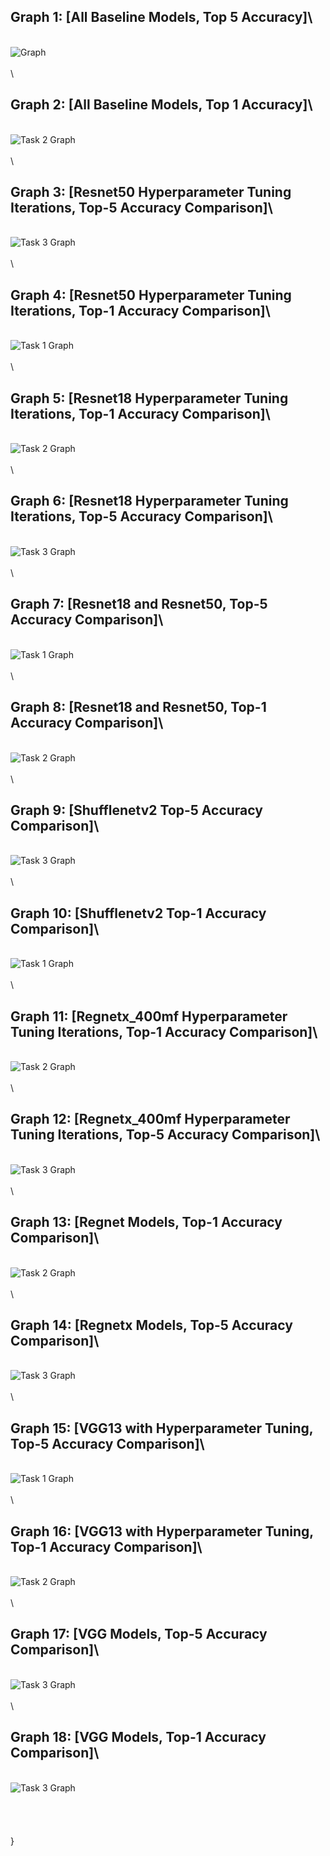 ## Graph 1: [All Baseline Models, Top 5 Accuracy]\
\
![Graph](https://github.com/BhatiaDivtej/Image-Classification-of-Flowers/blob/main/Graph_Images/PHOTO-2024-04-22-20-53-32-2.jpg)\
\
\
## Graph 2: [All Baseline Models, Top 1 Accuracy]\
\
![Task 2 Graph](https://github.com/BhatiaDivtej/Image-Classification-of-Flowers/blob/main/Graph_Images/PHOTO-2024-04-22-20-53-32.jpg)\
\
\
## Graph 3: [Resnet50 Hyperparameter Tuning Iterations, Top-5 Accuracy Comparison]\
\
![Task 3 Graph](https://github.com/BhatiaDivtej/Image-Classification-of-Flowers/blob/main/Graph_Images/PHOTO-2024-04-22-20-53-33-2.jpg)\
\
\
## Graph 4: [Resnet50 Hyperparameter Tuning Iterations, Top-1 Accuracy Comparison]\
\
![Task 1 Graph](https://github.com/BhatiaDivtej/Image-Classification-of-Flowers/blob/main/Graph_Images/PHOTO-2024-04-22-20-53-33.jpg)\
\
\
## Graph 5: [Resnet18 Hyperparameter Tuning Iterations, Top-1 Accuracy Comparison]\
\
![Task 2 Graph](https://github.com/BhatiaDivtej/Image-Classification-of-Flowers/blob/main/Graph_Images/PHOTO-2024-04-22-20-53-40-2.jpg)\
\
\
## Graph 6: [Resnet18 Hyperparameter Tuning Iterations, Top-5 Accuracy Comparison]\
\
![Task 3 Graph](https://github.com/BhatiaDivtej/Image-Classification-of-Flowers/blob/main/Graph_Images/PHOTO-2024-04-22-20-53-40-3.jpg)\
\
\
## Graph 7: [Resnet18 and Resnet50, Top-5 Accuracy Comparison]\
\
![Task 1 Graph](https://github.com/BhatiaDivtej/Image-Classification-of-Flowers/blob/main/Graph_Images/PHOTO-2024-04-22-20-53-40.jpg)\
\
\
## Graph 8: [Resnet18 and Resnet50, Top-1 Accuracy Comparison]\
\
![Task 2 Graph](https://github.com/BhatiaDivtej/Image-Classification-of-Flowers/blob/main/Graph_Images/PHOTO-2024-04-22-20-53-41.jpg)\
\
\
## Graph 9: [Shufflenetv2 Top-5 Accuracy Comparison]\
\
![Task 3 Graph](https://github.com/BhatiaDivtej/Image-Classification-of-Flowers/blob/main/Graph_Images/PHOTO-2024-04-22-20-53-45.jpg)\
\
\
## Graph 10: [Shufflenetv2 Top-1 Accuracy Comparison]\
\
![Task 1 Graph](https://github.com/BhatiaDivtej/Image-Classification-of-Flowers/blob/main/Graph_Images/PHOTO-2024-04-22-20-53-46.jpg)\
\
\
## Graph 11: [Regnetx_400mf Hyperparameter Tuning Iterations, Top-1 Accuracy Comparison]\
\
![Task 2 Graph](https://github.com/BhatiaDivtej/Image-Classification-of-Flowers/blob/main/Graph_Images/PHOTO-2024-04-22-20-58-45-2.jpg)\
\
\
## Graph 12: [Regnetx_400mf Hyperparameter Tuning Iterations, Top-5 Accuracy Comparison]\
\
![Task 3 Graph](https://github.com/BhatiaDivtej/Image-Classification-of-Flowers/blob/main/Graph_Images/PHOTO-2024-04-22-20-58-45.jpg)\
\
\
## Graph 13: [Regnet Models, Top-1 Accuracy Comparison]\
\
![Task 2 Graph](https://github.com/BhatiaDivtej/Image-Classification-of-Flowers/blob/main/Graph_Images/PHOTO-2024-04-22-21-01-39-2.jpg)\
\
\
## Graph 14: [Regnetx Models, Top-5 Accuracy Comparison]\
\
![Task 3 Graph](https://github.com/BhatiaDivtej/Image-Classification-of-Flowers/blob/main/Graph_Images/PHOTO-2024-04-22-21-01-39.jpg)\
\
\
## Graph 15: [VGG13 with Hyperparameter Tuning, Top-5 Accuracy Comparison]\
\
![Task 1 Graph](https://github.com/BhatiaDivtej/Image-Classification-of-Flowers/blob/main/Graph_Images/PHOTO-2024-04-22-21-04-12.jpg)\
\
\
## Graph 16: [VGG13 with Hyperparameter Tuning, Top-1 Accuracy Comparison]\
\
![Task 2 Graph](https://github.com/BhatiaDivtej/Image-Classification-of-Flowers/blob/main/Graph_Images/PHOTO-2024-04-22-21-04-13.jpg)\
\
\
## Graph 17: [VGG Models, Top-5 Accuracy Comparison]\
\
![Task 3 Graph](https://github.com/BhatiaDivtej/Image-Classification-of-Flowers/blob/main/Graph_Images/PHOTO-2024-04-22-21-44-00-2.jpg)\
\
\
## Graph 18: [VGG Models, Top-1 Accuracy Comparison]\
\
![Task 3 Graph](https://github.com/BhatiaDivtej/Image-Classification-of-Flowers/blob/main/Graph_Images/PHOTO-2024-04-22-21-44-00.jpg)\
\
\
\
\
}
